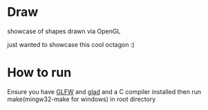 # Draw
showcase of shapes drawn via OpenGL

just wanted to showcase this cool octagon :)

# How to run
Ensure you have [GLFW](https://www.glfw.org/download.html) and [glad](https://glad.dav1d.de/) and a C compiler installed
then run make(mingw32-make for windows) in root directory
